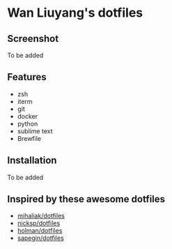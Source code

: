 # Wan Liuyang's dotfiles

## Screenshot
To be added

## Features

- zsh
- iterm
- git 
- docker
- python
- sublime text
- Brewfile

## Installation 
To be added

## Inspired by these awesome dotfiles
- [mihaliak/dotfiles](https://github.com/mihaliak/dotfiles)
- [nicksp/dotfiles](https://github.com/nicksp/dotfiles)
- [holman/dotfiles](https://github.com/holman/dotfiles)
- [sapegin/dotfiles](https://github.com/sapegin/dotfiles)


